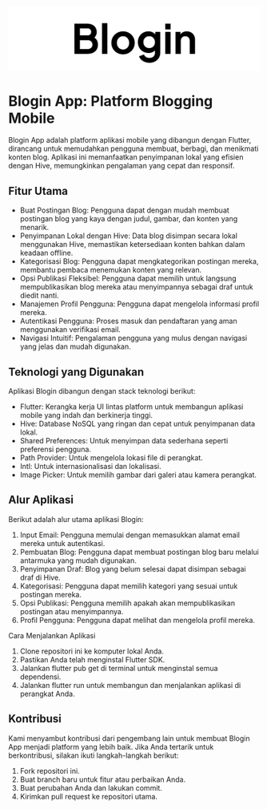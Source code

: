 ![Logo Aplikasi](./assets/images/logo.png)

# **Blogin App**: Platform Blogging Mobile
Blogin App adalah platform aplikasi mobile yang dibangun dengan Flutter, 
dirancang untuk memudahkan pengguna membuat, berbagi, dan menikmati konten blog. 
Aplikasi ini memanfaatkan penyimpanan lokal yang efisien dengan Hive, memungkinkan pengalaman yang 
cepat dan responsif.

## Fitur Utama

 - Buat Postingan Blog: Pengguna dapat dengan mudah membuat postingan blog yang kaya 
   dengan judul, gambar, dan konten yang menarik.
 - Penyimpanan Lokal dengan Hive: Data blog disimpan secara lokal menggunakan Hive, 
   memastikan ketersediaan konten bahkan dalam keadaan offline.
 - Kategorisasi Blog: Pengguna dapat mengkategorikan postingan mereka, membantu 
   pembaca menemukan konten yang relevan.
 - Opsi Publikasi Fleksibel: Pengguna dapat memilih untuk langsung mempublikasikan blog
   mereka atau menyimpannya sebagai draf untuk diedit nanti.
 - Manajemen Profil Pengguna: Pengguna dapat mengelola informasi profil mereka.
 - Autentikasi Pengguna: Proses masuk dan pendaftaran yang aman menggunakan verifikasi email.
 - Navigasi Intuitif: Pengalaman pengguna yang mulus dengan navigasi yang jelas dan mudah digunakan.

## Teknologi yang Digunakan
Aplikasi Blogin dibangun dengan stack teknologi berikut:

  - Flutter: Kerangka kerja UI lintas platform untuk membangun aplikasi mobile yang indah dan berkinerja tinggi.
  - Hive: Database NoSQL yang ringan dan cepat untuk penyimpanan data lokal.
  - Shared Preferences: Untuk menyimpan data sederhana seperti preferensi pengguna.
  - Path Provider: Untuk mengelola lokasi file di perangkat.
  - Intl: Untuk internasionalisasi dan lokalisasi.
  - Image Picker: Untuk memilih gambar dari galeri atau kamera perangkat.

## Alur Aplikasi
Berikut adalah alur utama aplikasi Blogin:

1. Input Email: Pengguna memulai dengan memasukkan alamat email mereka untuk autentikasi.
2. Pembuatan Blog: Pengguna dapat membuat postingan blog baru melalui antarmuka yang mudah digunakan.
3. Penyimpanan Draf: Blog yang belum selesai dapat disimpan sebagai draf di Hive.
4. Kategorisasi: Pengguna dapat memilih kategori yang sesuai untuk postingan mereka.
5. Opsi Publikasi: Pengguna memilih apakah akan mempublikasikan postingan atau menyimpannya.
6. Profil Pengguna: Pengguna dapat melihat dan mengelola profil mereka.

Cara Menjalankan Aplikasi

1. Clone repositori ini ke komputer lokal Anda.
2. Pastikan Anda telah menginstal Flutter SDK.
3. Jalankan flutter pub get di terminal untuk menginstal semua dependensi.
4. Jalankan flutter run untuk membangun dan menjalankan aplikasi di perangkat Anda.

## Kontribusi
Kami menyambut kontribusi dari pengembang lain untuk membuat Blogin App menjadi platform yang lebih baik. 
Jika Anda tertarik untuk berkontribusi, silakan ikuti langkah-langkah berikut:

1. Fork repositori ini.
2. Buat branch baru untuk fitur atau perbaikan Anda.
3. Buat perubahan Anda dan lakukan commit.
4. Kirimkan pull request ke repositori utama.

